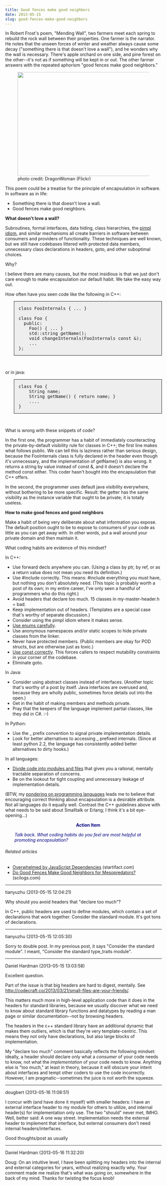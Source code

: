 ```yaml
---
title: Good fences make good neighbors
date: 2013-05-15
slug: good-fences-make-good-neighbors
---
```


In Robert Frost's poem, "Mending Wall", two farmers meet each spring to rebuild the rock wall between their properties. One farmer is the narrator. He notes that the unseen forces of winter and weather always cause some decay ("something there is that doesn't love a wall"), and he wonders why the wall is necessary. There's apple orchard on one side, and pine forest on the other--it's not as if something will be kept in or out. The other farmer answers with the repeated aphorism "good fences make good neighbors."

<figure><img alt="" src="http://farm1.staticflickr.com/74/226824603_1285fc9181.jpg" width="500" height="333" /><figcaption>photo credit: DragonWoman (Flickr)</figcaption></figure>

This poem could be a treatise for the principle of encapsulation in software. In software as in life:
<ul>
	<li>Something there is that doesn't love a wall.</li>
	<li>Good fences make good neighbors.</li>
</ul>
<strong>What doesn't love a wall?</strong>

Subroutines, formal interfaces, data hiding, class hierarchies, the <a class="zem_slink" title="Opaque pointer" href="http://en.wikipedia.org/wiki/Opaque_pointer" target="_blank" rel="wikipedia">pimpl idiom</a>, and similar mechanisms all create barriers in software between consumers and providers of functionality. These techniques are well known, but we still have codebases littered with protected data members, unnecessary class declarations in headers, goto, and other suboptimal choices.

Why?<!--more-->

I believe there are many causes, but the most insidious is that we just don't care enough to make encapsulation our default habit. We take the easy way out.

How often have you seen code like the following in C++:
<pre style="margin-left:2em;padding:1em;background-color:#eee;border:solid 1px black;">class FooInternals { ... }

class Foo {
  public:
    Foo() { ... }
    std::string getName();
    void changeInternals(FooInternals const &);
    ...
};</pre>
 

or in java:
<pre style="margin-left:2em;padding:1em;background-color:#eee;border:solid 1px black;">class Foo {
    String name;
    String getName() { return name; }
    ....
}</pre>
 

What is wrong with these snippets of code?

In the first one, the programmer has a habit of immediately counteracting the private-by-default visibility rule for classes in C++; the first line makes what follows public. We can tell this is laziness rather than serious design, because the FooInternals class is fully declared in the header even though it's unnecessary, and the implementation of getName() is also wrong. It returns a string by value instead of const &, and it doesn't declare the method const either. This coder hasn't bought into the encapsulation that C++ offers.

In the second, the programmer uses default java visibility everywhere, without bothering to be more specific. Result: the getter has the same visibility as the instance variable that ought to be private; it is totally useless.

<strong>How to make good fences and good neighbors</strong>

Make a habit of being very deliberate about what information you expose. The default position ought to be to expose to consumers of your code as little as you can get away with. In other words, put a wall around your private domain and then maintain it.

What coding habits are evidence of this mindset?

In C++:
<ul>
	<li>Use forward decls anywhere you can. (Using a class by ptr, by ref, or as a return value does not mean you need its definition.)</li>
	<li>Use #include correctly. This means: #include everything you must have, but nothing you don't absolutely need. (This topic is probably worth a post of its own; in my entire career, I've only seen a handful of programmers who do this right.)</li>
	<li>Avoid headers that declare too much. 15 classes in my-master-header.h = bad.</li>
	<li>Keep implementation out of headers. (Templates are a special case that's worthy of separate discussion.)</li>
	<li>Consider using the pimpl idiom where it makes sense.</li>
	<li><a title="How Enums Spread Disease — And How To Cure It" href="how-enums-spread-disease-and-how-to-cure-it.md">Use enums carefully</a>.</li>
	<li>Use anonymous namespaces and/or static scopes to hide private classes from the linker.</li>
	<li>Never have protected members. (Public members are okay for POD structs, but are otherwise just as toxic.)</li>
	<li><a title="Put Your Const Foot Forward" href="put-your-const-foot-forward.md">Use const correctly</a>. This forces callers to respect mutability constraints in your corner of the codebase.</li>
	<li>Eliminate goto.</li>
</ul>
In Java:
<ul>
	<li>Consider using abstract classes instead of interfaces. (Another topic that's worthy of a post by itself. Java interfaces are overused and, because they are wholly public, sometimes force details out into the open.)</li>
	<li>Get in the habit of making members and methods private.</li>
	<li>Pray that the keepers of the language implement partial classes, like they did in C#. :-)</li>
</ul>
In Python:
<ul>
	<li>Use the _ prefix convention to signal private implementation details.</li>
	<li>Look for better alternatives to accessing _ prefixed internals. (Since at least python 2.2, the language has consistently added better alternatives to dirty hooks.)</li>
</ul>
In all languages:
<ul>
	<li><a title="Small Files Are Your Friends" href="small-files-are-your-friends.md">Divide code into modules and files</a> that gives you a rational, mentally tractable separation of concerns.</li>
	<li>Be on the lookout for tight coupling and unnecessary leakage of implementation details.</li>
</ul>
(BTW, my <a title="My First Tangle With the Tower of Babel" href="my-first-tangle-with-the-tower-of-babel.md">pondering on programming languages</a> leads me to believe that encouraging correct thinking about encapsulation is a desirable attribute. Not all languages do it equally well. Contrast the C++ guidelines above with what needs to be said about Smalltalk or Erlang; I think it's a bit eye-opening...)
<p style="padding-left:30px;text-align:center;"><strong><span style="color:#000080;">Action Item</span></strong></p>
<p style="padding-left:30px;"><em><span style="color:#000080;">Talk back. What coding habits do you feel are most helpful at promoting encapsulation?</span></em></p>

<h6 class="zemanta-related-title" style="font-size:1em;">Related articles</h6>
<ul class="zemanta-article-ul">
	<li class="zemanta-article-ul-li"><a href="http://blog.startifact.com/posts/overwhelmed-by-javascript-dependencies.html" target="_blank">Overwhelmed by JavaScript Dependencies</a> (startifact.com)</li>
	<li class="zemanta-article-ul-li"><a href="do-good-fences-make-good-neighbors-for-mesopredators.md" target="_blank">Do Good Fences Make Good Neighbors for Mesopredators?</a> (scilogs.com)</li>
</ul>

---

tianyuzhu (2013-05-15 12:04:21)

Why should you avoid headers that "declare too much"?

In C++, public headers are used to define modules, which contain a set of declarations that work together. Consider the standard  module. It's got tons of declarations.

---

tianyuzhu (2013-05-15 12:05:30)

Sorry to double post. In my previous post, it says "Consider the standard module". I meant, "Consider the standard type_traits module".

---

Daniel Hardman (2013-05-15 13:03:58)

Excellent question.

Part of the issue is that big headers are hard to digest, mentally. See http://codecraft.co/2013/03/21/small-files-are-your-friends/.

This matters much more in high-level application code than it does in the headers for standard libraries, because we usually discover what we need to know about standard library functions and datatypes by reading a man page or similar documentation--not by browsing headers.

The headers in the c++ standard library have an additional dynamic that makes them outliers, which is that they're very template-centric. This means they not only have declarations, but also large blocks of implementation.

My "declare too much" comment basically reflects the following mindset: ideally, a header should declare only what a *consumer* of your code needs to know, not what the *implementation* of your code needs to know. Anything else is "too much," at least in theory, because it will obscure your intent about interfaces and tempt other coders to use the code incorrectly. However, I am pragmatic--sometimes the juice is not worth the squeeze.

---

dougbert (2013-05-16 11:08:51)

I concur with (and have done it myself) with smaller headers: I have an external interface header to my module for others to utilize, and internal header(s) for implementation only use. The two "should" never met, IMHO. Well, better said: A one way street. Implementation needs the external header to implement that interface, but external consumers don't need internal headers/interfaces.

Good thoughts/post as usually

---

Daniel Hardman (2013-05-16 11:32:20)

Doug: On an intuitive level, I have been splitting my headers into the internal and external categories for years, without realizing exactly why. Your comment made me realize that's what was going on, somewhere in the back of my mind. Thanks for twisting the focus knob!







